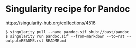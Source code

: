 

# Singularity recipe for Pandoc

https://singularity-hub.org/collections/4516

```
$ singularity pull --name pandoc.sif shub://bast/pandoc
$ singularity run pandoc.sif --from=markdown --to=rst --output=README.rst README.md
```
